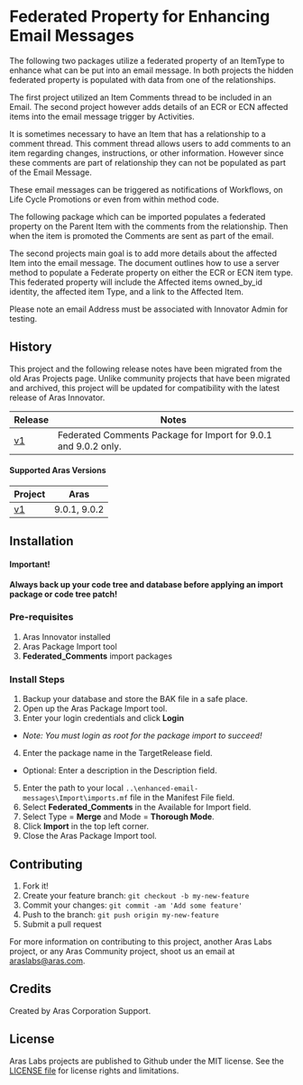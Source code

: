 # Federated Property for Enhancing Email Messages

The following two packages utilize a federated property of an ItemType to enhance what can be put into an email message. In both projects the hidden federated property is populated with data from one of the relationships.

The first project utilized an Item Comments thread to be included in an Email. The second project however adds details of an ECR or ECN affected items into the email message trigger by Activities.

It is sometimes necessary to have an Item that has a relationship to a comment thread. This comment thread allows users to add comments to an item regarding changes, instructions, or other information. However since these comments are part of relationship they can not be populated as part of the Email Message.

These email messages can be triggered as notifications of Workflows, on Life Cycle Promotions or even from within method code.

The following package which can be imported populates a federated property on the Parent Item with the comments from the relationship. Then when the item is promoted the Comments are sent as part of the email.

The second projects main goal is to add more details about the affected Item into the email message. The document outlines how to use a server method to populate a Federate property on either the ECR or ECN item type. This federated property will include the Affected items owned_by_id identity, the affected item Type, and a link to the Affected Item.

Please note an email Address must be associated with Innovator Admin for testing.

## History

This project and the following release notes have been migrated from the old Aras Projects page. Unlike community projects that have been migrated and archived, this project will be updated for compatibility with the latest release of Aras Innovator.

Release | Notes
--------|--------
[v1](https://github.com/ArasLabs/enhanced-email-messages/releases/tag/v1) | Federated Comments Package for Import for 9.0.1 and 9.0.2 only.

#### Supported Aras Versions

Project | Aras
--------|------
[v1](https://github.com/ArasLabs/enhanced-email-messages/releases/tag/v1) | 9.0.1, 9.0.2

## Installation

#### Important!
**Always back up your code tree and database before applying an import package or code tree patch!**

### Pre-requisites

1. Aras Innovator installed
2. Aras Package Import tool
3. **Federated_Comments** import packages

### Install Steps

1. Backup your database and store the BAK file in a safe place.
2. Open up the Aras Package Import tool.
3. Enter your login credentials and click **Login**
  * _Note: You must login as root for the package import to succeed!_
4. Enter the package name in the TargetRelease field.
  * Optional: Enter a description in the Description field.
5. Enter the path to your local `..\enhanced-email-messages\Import\imports.mf` file in the Manifest File field.
6. Select **Federated_Comments** in the Available for Import field.
7. Select Type = **Merge** and Mode = **Thorough Mode**.
8. Click **Import** in the top left corner.
9. Close the Aras Package Import tool.

## Contributing

1. Fork it!
2. Create your feature branch: `git checkout -b my-new-feature`
3. Commit your changes: `git commit -am 'Add some feature'`
4. Push to the branch: `git push origin my-new-feature`
5. Submit a pull request

For more information on contributing to this project, another Aras Labs project, or any Aras Community project, shoot us an email at araslabs@aras.com.

## Credits

Created by Aras Corporation Support.

## License

Aras Labs projects are published to Github under the MIT license. See the [LICENSE file](./LICENSE.md) for license rights and limitations.
